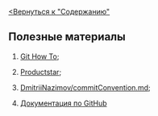 [<u><Вернуться к "Содержанию" </u>](./readme.md)

## Полезные материалы
1. [Git How To](https://githowto.com/ru);

2. [Productstar](https://blog.productstar.ru/pochemu-razrabotchiki-polzuyutsya-git/);

3. [DmitriiNazimov/commitConvention.md](https://gist.github.com/DmitriiNazimov/f9cf7d0631d12c19827518b8bd8134c4);

4. [Документация по GitHub](https://docs.github.com/ru)